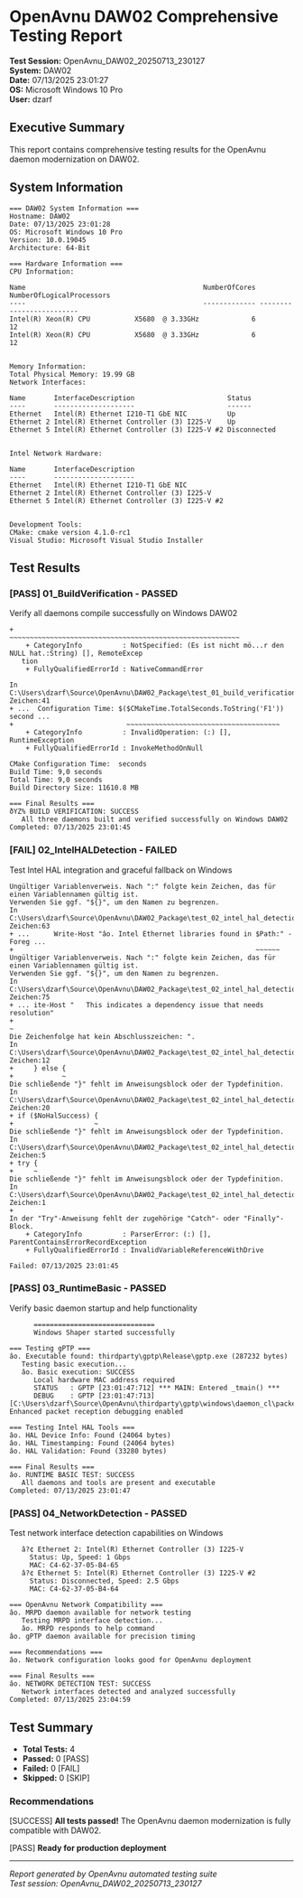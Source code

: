 ﻿# OpenAvnu DAW02 Comprehensive Testing Report

**Test Session:** OpenAvnu_DAW02_20250713_230127  
**System:** DAW02  
**Date:** 07/13/2025 23:01:27  
**OS:** Microsoft Windows 10 Pro  
**User:** dzarf  

## Executive Summary

This report contains comprehensive testing results for the OpenAvnu daemon modernization on DAW02.

## System Information

```
=== DAW02 System Information ===
Hostname: DAW02
Date: 07/13/2025 23:01:28
OS: Microsoft Windows 10 Pro
Version: 10.0.19045
Architecture: 64-Bit

=== Hardware Information ===
CPU Information:

Name                                            NumberOfCores NumberOfLogicalProcessors
----                                            ------------- -------------------------
Intel(R) Xeon(R) CPU           X5680  @ 3.33GHz             6                        12
Intel(R) Xeon(R) CPU           X5680  @ 3.33GHz             6                        12


Memory Information:
Total Physical Memory: 19.99 GB
Network Interfaces:

Name       InterfaceDescription                       Status      
----       --------------------                       ------      
Ethernet   Intel(R) Ethernet I210-T1 GbE NIC          Up          
Ethernet 2 Intel(R) Ethernet Controller (3) I225-V    Up          
Ethernet 5 Intel(R) Ethernet Controller (3) I225-V #2 Disconnected


Intel Network Hardware:

Name       InterfaceDescription                      
----       --------------------                      
Ethernet   Intel(R) Ethernet I210-T1 GbE NIC         
Ethernet 2 Intel(R) Ethernet Controller (3) I225-V   
Ethernet 5 Intel(R) Ethernet Controller (3) I225-V #2


Development Tools:
CMake: cmake version 4.1.0-rc1
Visual Studio: Microsoft Visual Studio Installer

```

## Test Results

### [PASS] 01_BuildVerification - PASSED

Verify all daemons compile successfully on Windows DAW02

```
+                 ~~~~~~~~~~~~~~~~~~~~~~~~~~~~~~~~~~~~~~~~~~~~~~~~~~~~~~~~~
    + CategoryInfo          : NotSpecified: (Es ist nicht mö...r den NULL hat.:String) [], RemoteExcep 
   tion
    + FullyQualifiedErrorId : NativeCommandError
 
In C:\Users\dzarf\Source\OpenAvnu\DAW02_Package\test_01_build_verification.ps1:220 Zeichen:41
+ ...  Configuration Time: $($CMakeTime.TotalSeconds.ToString('F1')) second ...
+                            ~~~~~~~~~~~~~~~~~~~~~~~~~~~~~~~~~~~~~~
    + CategoryInfo          : InvalidOperation: (:) [], RuntimeException
    + FullyQualifiedErrorId : InvokeMethodOnNull
 
CMake Configuration Time:  seconds
Build Time: 9,0 seconds
Total Time: 9,0 seconds
Build Directory Size: 11610.8 MB

=== Final Results ===
ðYZ% BUILD VERIFICATION: SUCCESS
   All three daemons built and verified successfully on Windows DAW02
Completed: 07/13/2025 23:01:45

```

### [FAIL] 02_IntelHALDetection - FAILED

Test Intel HAL integration and graceful fallback on Windows

```
Ungültiger Variablenverweis. Nach ":" folgte kein Zeichen, das für einen Variablennamen gültig ist. 
Verwenden Sie ggf. "${}", um den Namen zu begrenzen.
In C:\Users\dzarf\Source\OpenAvnu\DAW02_Package\test_02_intel_hal_detection.ps1:169 Zeichen:63
+ ...      Write-Host "âo. Intel Ethernet libraries found in $Path:" -Foreg ...
+                                                            ~~~~~~
Ungültiger Variablenverweis. Nach ":" folgte kein Zeichen, das für einen Variablennamen gültig ist. 
Verwenden Sie ggf. "${}", um den Namen zu begrenzen.
In C:\Users\dzarf\Source\OpenAvnu\DAW02_Package\test_02_intel_hal_detection.ps1:271 Zeichen:75
+ ... ite-Host "   This indicates a dependency issue that needs resolution"
+                                                                         ~
Die Zeichenfolge hat kein Abschlusszeichen: ".
In C:\Users\dzarf\Source\OpenAvnu\DAW02_Package\test_02_intel_hal_detection.ps1:262 Zeichen:12
+     } else {
+            ~
Die schließende "}" fehlt im Anweisungsblock oder der Typdefinition.
In C:\Users\dzarf\Source\OpenAvnu\DAW02_Package\test_02_intel_hal_detection.ps1:253 Zeichen:20
+ if ($NoHalSuccess) {
+                    ~
Die schließende "}" fehlt im Anweisungsblock oder der Typdefinition.
In C:\Users\dzarf\Source\OpenAvnu\DAW02_Package\test_02_intel_hal_detection.ps1:113 Zeichen:5
+ try {
+     ~
Die schließende "}" fehlt im Anweisungsblock oder der Typdefinition.
In C:\Users\dzarf\Source\OpenAvnu\DAW02_Package\test_02_intel_hal_detection.ps1:274 Zeichen:1
+ 
In der "Try"-Anweisung fehlt der zugehörige "Catch"- oder "Finally"-Block.
    + CategoryInfo          : ParserError: (:) [], ParentContainsErrorRecordException
    + FullyQualifiedErrorId : InvalidVariableReferenceWithDrive
 
Failed: 07/13/2025 23:01:45

```

### [PASS] 03_RuntimeBasic - PASSED

Verify basic daemon startup and help functionality

```
      ==============================
      Windows Shaper started successfully

=== Testing gPTP ===
âo. Executable found: thirdparty\gptp\Release\gptp.exe (287232 bytes)
   Testing basic execution...
   âo. Basic execution: SUCCESS
      Local hardware MAC address required
      STATUS   : GPTP [23:01:47:712] *** MAIN: Entered _tmain() ***
      DEBUG    : GPTP [23:01:47:713] [C:\Users\dzarf\Source\OpenAvnu\thirdparty\gptp\windows\daemon_cl\packet.cpp:109] Enhanced packet reception debugging enabled

=== Testing Intel HAL Tools ===
âo. HAL Device Info: Found (24064 bytes)
âo. HAL Timestamping: Found (24064 bytes)
âo. HAL Validation: Found (33280 bytes)

=== Final Results ===
âo. RUNTIME BASIC TEST: SUCCESS
   All daemons and tools are present and executable
Completed: 07/13/2025 23:01:47

```

### [PASS] 04_NetworkDetection - PASSED

Test network interface detection capabilities on Windows

```
   â?¢ Ethernet 2: Intel(R) Ethernet Controller (3) I225-V
     Status: Up, Speed: 1 Gbps
     MAC: C4-62-37-05-B4-65
   â?¢ Ethernet 5: Intel(R) Ethernet Controller (3) I225-V #2
     Status: Disconnected, Speed: 2.5 Gbps
     MAC: C4-62-37-05-B4-64

=== OpenAvnu Network Compatibility ===
âo. MRPD daemon available for network testing
   Testing MRPD interface detection...
   âo. MRPD responds to help command
âo. gPTP daemon available for precision timing

=== Recommendations ===
âo. Network configuration looks good for OpenAvnu deployment

=== Final Results ===
âo. NETWORK DETECTION TEST: SUCCESS
   Network interfaces detected and analyzed successfully
Completed: 07/13/2025 23:04:59

```

## Test Summary

- **Total Tests:** 4
- **Passed:** 0 [PASS]
- **Failed:** 0 [FAIL]  
- **Skipped:** 0 [SKIP]

### Recommendations

[SUCCESS] **All tests passed!** The OpenAvnu daemon modernization is fully compatible with DAW02.

[PASS] **Ready for production deployment**

---
*Report generated by OpenAvnu automated testing suite*  
*Test session: OpenAvnu_DAW02_20250713_230127*
